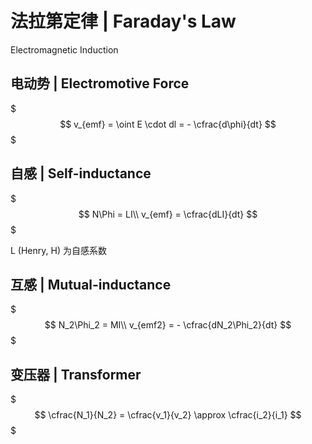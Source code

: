 # 法拉第定律 | Faraday's Law

Electromagnetic Induction

## 电动势 | Electromotive Force

$$$
v_{emf} = \oint E \cdot dl = - \cfrac{d\phi}{dt}
$$$

## 自感 | Self-inductance

$$$
N\Phi = LI\\
v_{emf} = \cfrac{dLI}{dt}
$$$

L (Henry, H) 为自感系数

## 互感 | Mutual-inductance

$$$
N_2\Phi_2 = MI\\
v_{emf2} = - \cfrac{dN_2\Phi_2}{dt}
$$$

## 变压器 | Transformer

$$$
\cfrac{N_1}{N_2} = \cfrac{v_1}{v_2} \approx \cfrac{i_2}{i_1}
$$$
